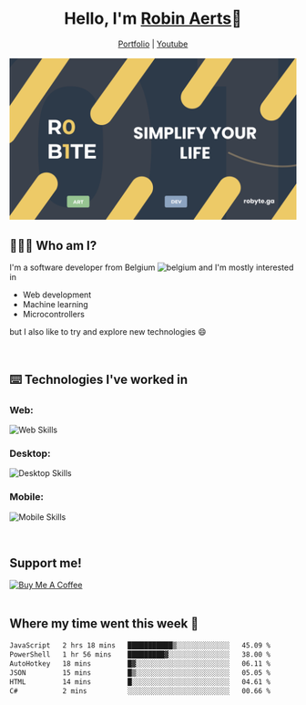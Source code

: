 <h1 align="center">Hello, I'm <a href="https://robyte.ga" target="_blank">Robin Aerts</a>🙌</h1>

<div align="center">
  <a target="_blank" href="https://robyte.ga">Portfolio</a>
  |
  <a target="_blank" href="https://www.youtube.com/channel/UCo98-m_pFHFvA_0AjzqhZeA">Youtube</a>
</div>
<br/>

<div align="center">
<img src="https://github.com/robinaerts/robinaerts/blob/main/assets/banner.png?raw=true"/>
</div>
  
## 🤷🏼‍♂️ Who am I?
I'm a software developer from Belgium ![belgium](https://github.com/yammadev/flag-icons/blob/master/png/BE.png) and I'm mostly interested in

- Web development
- Machine learning
- Microcontrollers

 but I also like to try and explore new technologies :smile:
 
<br/>

## ⌨️ Technologies I've worked in
### Web:

![Web Skills](https://skills.thijs.gg/icons?i=html,css,js,react,next,firebase,mongo,nodejs&theme=light)

### Desktop:

![Desktop Skills](https://skills.thijs.gg/icons?i=cpp,cs,python)

### Mobile:

![Mobile Skills](https://skills.thijs.gg/icons?i=dart,flutter)


<br/>

## Support me!

<a href="https://www.buymeacoffee.com/robinaerts" target="_blank"><img src="https://cdn.buymeacoffee.com/buttons/v2/default-yellow.png" alt="Buy Me A Coffee" style="height: 60px !important;width: 217px !important;" ></a>
<br/>
<br/>

## Where my time went this week 🦜

<!--START_SECTION:waka-->

```text
JavaScript   2 hrs 18 mins   ███████████▒░░░░░░░░░░░░░   45.09 %
PowerShell   1 hr 56 mins    █████████▓░░░░░░░░░░░░░░░   38.00 %
AutoHotkey   18 mins         █▓░░░░░░░░░░░░░░░░░░░░░░░   06.11 %
JSON         15 mins         █▒░░░░░░░░░░░░░░░░░░░░░░░   05.05 %
HTML         14 mins         █░░░░░░░░░░░░░░░░░░░░░░░░   04.61 %
C#           2 mins          ░░░░░░░░░░░░░░░░░░░░░░░░░   00.66 %
```

<!--END_SECTION:waka-->
